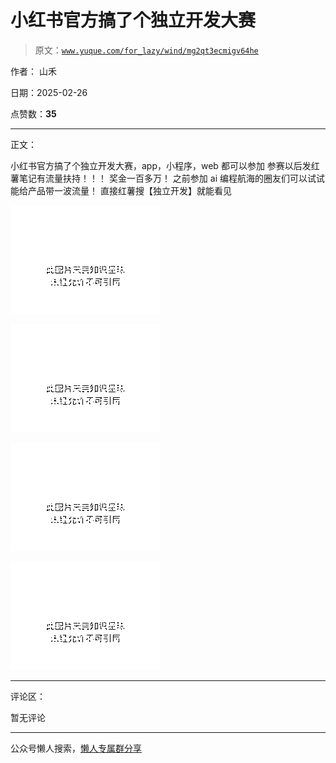 # 小红书官方搞了个独立开发大赛

> 原文：[`www.yuque.com/for_lazy/wind/mg2qt3ecmigv64he`](https://www.yuque.com/for_lazy/wind/mg2qt3ecmigv64he)

作者： 山禾

日期：2025-02-26

点赞数：**35**

* * *

正文：

小红书官方搞了个独立开发大赛，app，小程序，web 都可以参加 参赛以后发红薯笔记有流量扶持！！！ 奖金一百多万！ 之前参加 ai 编程航海的圈友们可以试试
能给产品带一波流量！ 直接红薯搜【独立开发】就能看见

![](img/02ad3bbe9a22bb554813f54db108ee92.png "None")

![](img/1ffe1120f0aca23cb1d8e89593de6ee0.png "None")

![](img/c3de74b84ccea3ba7d1eb3300ad8ec73.png "None")

![](img/fa82d5d05d998b47fb43fdf646438dfe.png "None")

* * *

评论区：

暂无评论

* * *

公众号懒人搜索，[懒人专属群分享](https://lazybook.fun/#/blog/group)